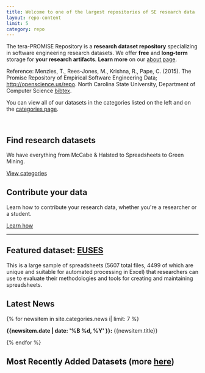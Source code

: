 ```yaml
---
title: Welcome to one of the largest repositories of SE research data
layout: repo-content
limit: 5
category: repo
---
```


The tera-PROMISE Repository is a **research dataset
repository** specializing in software engineering
research datasets. We offer
**free** and **long-term** storage for **your
research artifacts**.  **Learn more** on our [about
page](/repo/about).

Reference: Menzies, T., Rees-Jones, M., Krishna, R., Pape, C.
 (2015). The Promise Repository of Empirical Software Engineering Data;
 http://openscience.us/repo.
 North Carolina State University, Department of Computer Science [bibtex](/repo/promisebib.txt).

You can view all of our datasets in the categories listed on the left and on the [categories page](/repo/categories).

<br>

<div class="row">
	<div class="col-lg-6 col-md-6">
		<div class="centered">
			<span class="glyphicon glyphicon-search glyphicon-h1-size" aria-hidden="true"></span>
			<h2><strong>Find research datasets</strong></h2>
			<p>We have everything from McCabe & Halsted to Spreadsheets to Green Mining.</p>
			<p><a class="btn btn-primary btn-lg" href="/repo/categories" role="button">View categories
			</a></p>
		</div>
	</div>
	<div class="col-lg-6 col-md-6">
		<div class="centered">
			<span class="glyphicon glyphicon-cloud-upload glyphicon-h1-size" aria-hidden="true"></span>
			<h2><strong>Contribute your data</strong></h2>
			<p>Learn how to contribute your research data, whether you're a researcher or a student.</p>
			<p><a class="btn btn-primary btn-lg" href="/repo/contribute" role="button">Learn how   
			</a></p>
		</div>
	</div>
</div>

<hr>

<div class="row">
	<div class="col-lg-6 col-md-6">
		<div class="well">
			<h2>Featured dataset: <a href="/repo/spreadsheet/euses.html">EUSES</a></h2>
			<p>This is a large sample of spreadsheets (5607 total files, 4499 of which are unique and suitable for automated processing in Excel) that researchers can use to evaluate their methodologies and tools for creating and maintaining spreadsheets.</p>
		</div>
	</div>
	<div class="col-lg-6 col-md-6">
		<div class="well">
			<h2>Latest News</h2>
			{% for newsitem in site.categories.news i| limit: 7 %}
				<p><strong>{{newsitem.date | date: '%B %d, %Y' }}:</strong> {{newsitem.title}}</p>
			{% endfor %}
		</div>
	</div>
</div>


## Most Recently Added Datasets (more [here](/repo/recent))
